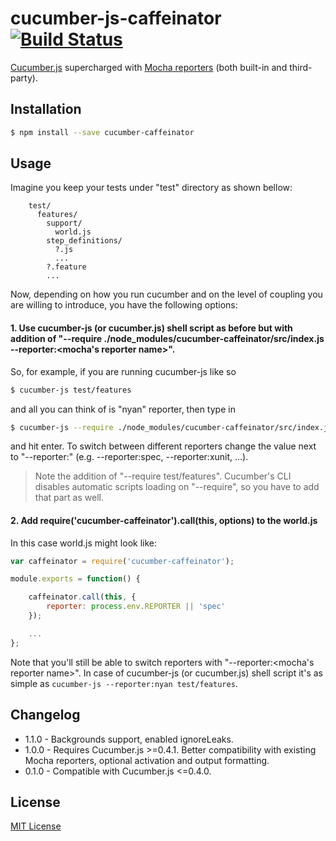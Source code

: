 # cucumber-js-caffeinator [![Build Status](https://travis-ci.org/shyiko/cucumber-js-caffeinator.svg?branch=master)](https://travis-ci.org/shyiko/cucumber-js-caffeinator)

[Cucumber.js](https://github.com/cucumber/cucumber-js) supercharged with [Mocha reporters](http://visionmedia.github.io/mocha/#reporters) (both built-in and third-party).

## Installation

```sh
$ npm install --save cucumber-caffeinator
```

## Usage

Imagine you keep your tests under "test" directory as shown bellow:

```
    test/
      features/
        support/
          world.js
        step_definitions/
          ?.js
          ...
        ?.feature
        ...
```

Now, depending on how you run cucumber and on the level of coupling you are willing to introduce, you have the following
 options:

#### 1. Use cucumber-js (or cucumber.js) shell script as before but with addition of "--require ./node_modules/cucumber-caffeinator/src/index.js --reporter:&lt;mocha's reporter name&gt;".

So, for example, if you are running cucumber-js like so

```sh
$ cucumber-js test/features
```

and all you can think of is "nyan" reporter, then type in

```sh
$ cucumber-js --require ./node_modules/cucumber-caffeinator/src/index.js --reporter:nyan --require test/features test/features
```

and hit enter. To switch between different reporters change the value next to "--reporter:" (e.g. --reporter:spec,
--reporter:xunit, ...).

> Note the addition of "--require test/features". Cucumber's CLI disables automatic scripts loading on "--require", so
you have to add that part as well.

#### 2. Add require('cucumber-caffeinator').call(this, options) to the world.js

In this case world.js might look like:

```js
var caffeinator = require('cucumber-caffeinator');

module.exports = function() {

    caffeinator.call(this, {
        reporter: process.env.REPORTER || 'spec'
    });

    ...
};
```

Note that you'll still be able to switch reporters with "--reporter:&lt;mocha's reporter name&gt;". In case of cucumber-js
(or cucumber.js) shell script it's as simple as `cucumber-js --reporter:nyan test/features`.

## Changelog

- 1.1.0 - Backgrounds support, enabled ignoreLeaks. 
- 1.0.0 - Requires Cucumber.js &gt;=0.4.1. Better compatibility with existing Mocha reporters, optional activation and 
output formatting.  
- 0.1.0 - Compatible with Cucumber.js &lt;=0.4.0.

## License

[MIT License](https://github.com/shyiko/cucumber-js-caffeinator/blob/master/mit.license)
